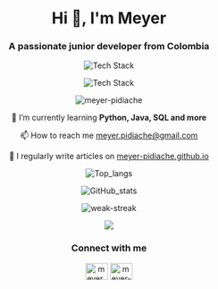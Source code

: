 <h1 align="center">Hi 👋, I'm Meyer</h1>
<h3 align="center">A passionate junior developer from Colombia <i class="flag flag-india"></i></h3>

<p align="center"> <img src="https://skillicons.dev/icons?i=bash,bootstrap,css,django,git,github,html,java,javascript,linux" alt="Tech Stack" /> </p>
<p align="center"> <img src="https://skillicons.dev/icons?i=maven,md,neovim,nodejs,postgres,powershell,python,sqlite,vscode" alt="Tech Stack" /> </p>

<p align="center"><img src="https://komarev.com/ghpvc/?username=meyer-pidiache&label=Profile%20views&color=0e75b6&style=flat" alt="meyer-pidiache" /> </p>

<p align="center">🌱 I’m currently learning <b>Python, Java, SQL and more</b></p>
<p align="center">📫 How to reach me <a href='mailto:meyer.pidiache@gmail.com'>meyer.pidiache@gmail.com</a></p>
<p align="center">📝 I regularly write articles on <a href='https://meyer-pidiache.github.io'>meyer-pidiache.github.io</a></p>

<p align="center" width="100%"><img src="https://github-readme-stats.vercel.app/api/top-langs/?username=meyer-pidiache&layout=compact&theme=radical&include_all_commits=false&count_private=true" alt="Top_langs" /></p>
<p align="center" width="100%"><img src="https://github-readme-stats.vercel.app/api?username=meyer-pidiache&show_icons=true&theme=radical&include_all_commits=false&count_private=true" alt="GitHub_stats" /></p>
<p align="center" width="100%"><img src="https://github-readme-streak-stats.herokuapp.com/?user=meyer-pidiache&theme=radical" alt="weak-streak" /></p>
<p align="center" width="100%"><img src="https://github-profile-trophy.vercel.app/?username=meyer-pidiache&theme=radical&no-frame=true&no-bg=true&margin-w=4" /></p>
  
<h3 align="center">Connect with me</h3>
<p align="center">
<a href="https://twitter.com/meyer_pidiache" target="blank"><img align="center" src="https://raw.githubusercontent.com/rahuldkjain/github-profile-readme-generator/master/src/images/icons/Social/twitter.svg" alt="meyer_pidiache" height="30" width="40" /></a>
<a href="https://linkedin.com/in/meyer-pidiache" target="blank"><img align="center" src="https://raw.githubusercontent.com/rahuldkjain/github-profile-readme-generator/master/src/images/icons/Social/linked-in-alt.svg" alt="meyer-pidiache" height="30" width="40" /></a>
</p>
